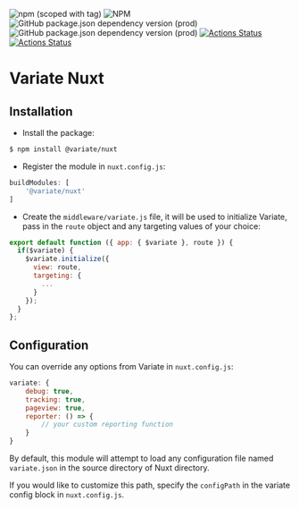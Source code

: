 ![npm (scoped with tag)](https://img.shields.io/npm/v/@variate/nuxt/latest?color=%234EC723)
![NPM](https://img.shields.io/npm/l/@variate/nuxt)
![GitHub package.json dependency version (prod)](https://img.shields.io/github/package-json/dependency-version/VariateApp/variate-nuxt/@variate/vue)
![GitHub package.json dependency version (prod)](https://img.shields.io/github/package-json/dependency-version/VariateApp/variate-nuxt/vue)
[![Actions Status](https://github.com/VariateApp/variate-vue/workflows/Build/badge.svg)](https://github.com/VariateApp/variate-nuxt/actions)
[![Actions Status](https://github.com/VariateApp/variate-vue/workflows/Publish/badge.svg)](https://github.com/VariateApp/variate-nuxt/actions)

# Variate Nuxt

## Installation

- Install the package:

```bash
$ npm install @variate/nuxt
```

- Register the module in `nuxt.config.js`:

```javascript
buildModules: [
    '@variate/nuxt'
]
```

- Create the `middleware/variate.js` file, it will be used to initialize Variate, 
pass in the `route` object and any targeting values of your choice: 

```javascript
export default function ({ app: { $variate }, route }) {
  if($variate) {
    $variate.initialize({
      view: route,
      targeting: {
        ...
      }
    });
  }
};
```

## Configuration

You can override any options from Variate in `nuxt.config.js`: 

```javascript
variate: {
    debug: true,
    tracking: true,
    pageview: true,
    reporter: () => {
        // your custom reporting function
    }   
}
```

By default, this module will attempt to load any configuration file named `variate.json` in the source directory of Nuxt directory.

If you would like to customize this path, specify the `configPath` in the variate config block in `nuxt.config.js`.
